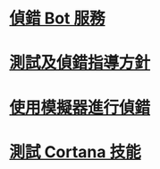 # [偵錯 Bot 服務](../bot-service-debug-bot.md)
# [測試及偵錯指導方針](../v4sdk/bot-builder-testing-debugging.md)
# [使用模擬器進行偵錯](../bot-service-debug-emulator.md)
# [測試 Cortana 技能](../bot-service-debug-cortana-skill.md)